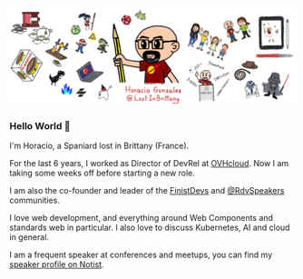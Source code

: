 ![LostInBrittany](img/banner.png)

### Hello World 👋

I'm Horacio, a Spaniard lost in Brittany (France).

For the last 6 years, I worked as Director of DevRel at [OVHcloud](https://twitter.com/OVHcloud). Now I am taking some weeks off before starting a new role.

I am also the co-founder and leader of the [FinistDevs](https://finistdevs.org/) and [@RdvSpeakers](https://twitter.com/RdvSpeakers) communities.

I love web development, and everything around Web Components and standards web in particular. I also love to discuss Kubernetes, AI and cloud in general.

I am a frequent speaker at conferences and meetups, you can find my [speaker profile on Notist](https://noti.st/lostinbrittany).

<!--
**LostInBrittany/LostInBrittany** is a ✨ _special_ ✨ repository because its `README.md` (this file) appears on your GitHub profile.

Here are some ideas to get you started:

- 🔭 I’m currently working on ...
- 🌱 I’m currently learning ...
- 👯 I’m looking to collaborate on ...
- 🤔 I’m looking for help with ...
- 💬 Ask me about ...
- 📫 How to reach me: ...
- 😄 Pronouns: ...
- ⚡ Fun fact: ...
-->
